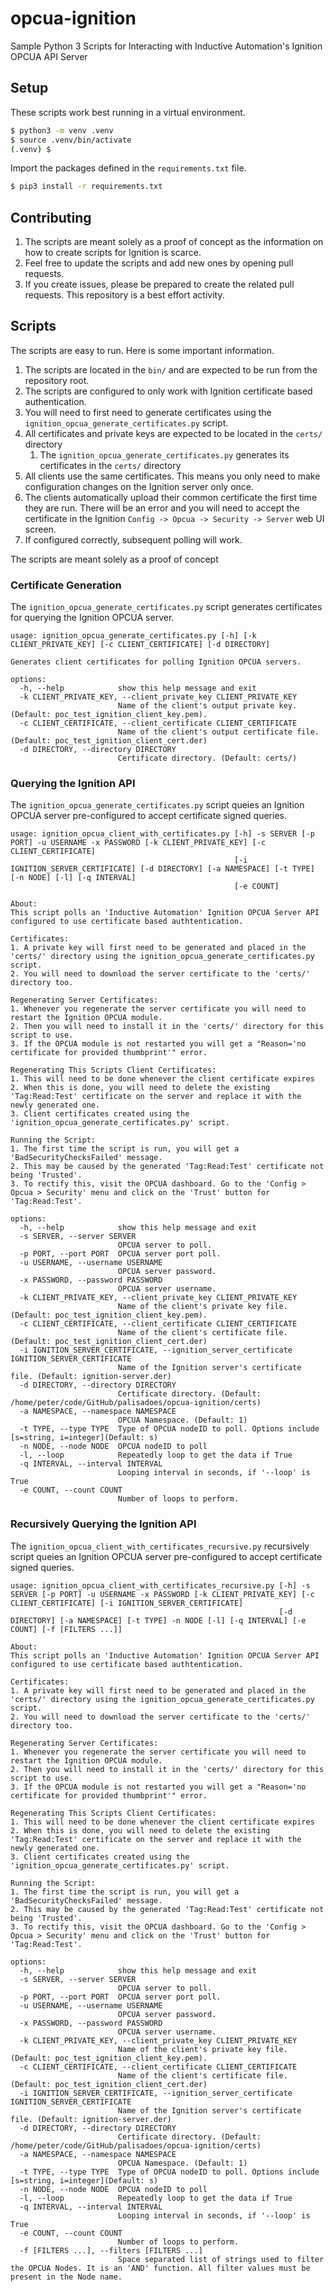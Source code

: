 # opcua-ignition
Sample Python 3 Scripts for Interacting with Inductive Automation's Ignition OPCUA API Server

## Setup

These scripts work best running in a virtual environment.

```bash
$ python3 -m venv .venv
$ source .venv/bin/activate
(.venv) $ 
```

Import the packages defined in the `requirements.txt` file.

```bash
$ pip3 install -r requirements.txt
```

## Contributing

1. The scripts are meant solely as a proof of concept as the information on how to create scripts for Ignition is scarce.
1. Feel free to update the scripts and add new ones by opening pull requests.
1. If you create issues, please be prepared to create the related pull requests. This repository is a best effort activity.

## Scripts

The scripts are easy to run. Here is some important information.

1. The scripts are located in the `bin/` and are expected to be run from the repository root.
1. The scripts are configured to only work with Ignition certificate based authentication.
1. You will need to first need to generate certificates using the `ignition_opcua_generate_certificates.py` script.
1. All certificates and private keys are expected to be located in the `certs/` directory
    1. The `ignition_opcua_generate_certificates.py` generates its certificates in the `certs/` directory
1. All clients use the same certificates. This means you only need to make configuration changes on the Ignition server only once.
1. The clients automatically upload their common certificate the first time they are run. There will be an error and you will need to accept the certificate in the Ignition `Config -> Opcua -> Security -> Server` web UI screen.
1. If configured correctly, subsequent polling will work.

The scripts are meant solely as a proof of concept    

### Certificate Generation

The `ignition_opcua_generate_certificates.py` script generates certificates for querying the Ignition OPCUA server.

```
usage: ignition_opcua_generate_certificates.py [-h] [-k CLIENT_PRIVATE_KEY] [-c CLIENT_CERTIFICATE] [-d DIRECTORY]

Generates client certificates for polling Ignition OPCUA servers.

options:
  -h, --help            show this help message and exit
  -k CLIENT_PRIVATE_KEY, --client_private_key CLIENT_PRIVATE_KEY
                        Name of the client's output private key. (Default: poc_test_ignition_client_key.pem).
  -c CLIENT_CERTIFICATE, --client_certificate CLIENT_CERTIFICATE
                        Name of the client's output certificate file. (Default: poc_test_ignition_client_cert.der)
  -d DIRECTORY, --directory DIRECTORY
                        Certificate directory. (Default: certs/)
```

### Querying the Ignition API

The `ignition_opcua_generate_certificates.py` script queies an Ignition OPCUA server pre-configured to accept certificate signed queries.

```
usage: ignition_opcua_client_with_certificates.py [-h] -s SERVER [-p PORT] -u USERNAME -x PASSWORD [-k CLIENT_PRIVATE_KEY] [-c CLIENT_CERTIFICATE]
                                                  [-i IGNITION_SERVER_CERTIFICATE] [-d DIRECTORY] [-a NAMESPACE] [-t TYPE] [-n NODE] [-l] [-q INTERVAL]
                                                  [-e COUNT]

About:
This script polls an 'Inductive Automation' Ignition OPCUA Server API configured to use certificate based authtentication.

Certificates:
1. A private key will first need to be generated and placed in the 'certs/' directory using the ignition_opcua_generate_certificates.py script.
2. You will need to download the server certificate to the 'certs/' directory too.

Regenerating Server Certificates:
1. Whenever you regenerate the server certificate you will need to restart the Ignition OPCUA module.
2. Then you will need to install it in the 'certs/' directory for this script to use.
3. If the OPCUA module is not restarted you will get a "Reason='no certificate for provided thumbprint'" error.

Regenerating This Scripts Client Certificates:
1. This will need to be done whenever the client certificate expires
2. When this is done, you will need to delete the existing 'Tag:Read:Test' certificate on the server and replace it with the newly generated one.
3. Client certificates created using the 'ignition_opcua_generate_certificates.py' script.

Running the Script:
1. The first time the script is run, you will get a 'BadSecurityChecksFailed' message.
2. This may be caused by the generated 'Tag:Read:Test' certificate not being 'Trusted'.
3. To rectify this, visit the OPCUA dashboard. Go to the 'Config > Opcua > Security' menu and click on the 'Trust' button for 'Tag:Read:Test'.

options:
  -h, --help            show this help message and exit
  -s SERVER, --server SERVER
                        OPCUA server to poll.
  -p PORT, --port PORT  OPCUA server port poll.
  -u USERNAME, --username USERNAME
                        OPCUA server password.
  -x PASSWORD, --password PASSWORD
                        OPCUA server username.
  -k CLIENT_PRIVATE_KEY, --client_private_key CLIENT_PRIVATE_KEY
                        Name of the client's private key file. (Default: poc_test_ignition_client_key.pem).
  -c CLIENT_CERTIFICATE, --client_certificate CLIENT_CERTIFICATE
                        Name of the client's certificate file. (Default: poc_test_ignition_client_cert.der)
  -i IGNITION_SERVER_CERTIFICATE, --ignition_server_certificate IGNITION_SERVER_CERTIFICATE
                        Name of the Ignition server's certificate file. (Default: ignition-server.der)
  -d DIRECTORY, --directory DIRECTORY
                        Certificate directory. (Default: /home/peter/code/GitHub/palisadoes/opcua-ignition/certs)
  -a NAMESPACE, --namespace NAMESPACE
                        OPCUA Namespace. (Default: 1)
  -t TYPE, --type TYPE  Type of OPCUA nodeID to poll. Options include [s=string, i=integer](Default: s)
  -n NODE, --node NODE  OPCUA nodeID to poll
  -l, --loop            Repeatedly loop to get the data if True
  -q INTERVAL, --interval INTERVAL
                        Looping interval in seconds, if '--loop' is True
  -e COUNT, --count COUNT
                        Number of loops to perform.
```

### Recursively Querying the Ignition API

The `ignition_opcua_client_with_certificates_recursive.py` recursively script queies an Ignition OPCUA server pre-configured to accept certificate signed queries.

```
usage: ignition_opcua_client_with_certificates_recursive.py [-h] -s SERVER [-p PORT] -u USERNAME -x PASSWORD [-k CLIENT_PRIVATE_KEY] [-c CLIENT_CERTIFICATE] [-i IGNITION_SERVER_CERTIFICATE]
                                                            [-d DIRECTORY] [-a NAMESPACE] [-t TYPE] -n NODE [-l] [-q INTERVAL] [-e COUNT] [-f [FILTERS ...]]

About:
This script polls an 'Inductive Automation' Ignition OPCUA Server API configured to use certificate based authtentication.

Certificates:
1. A private key will first need to be generated and placed in the 'certs/' directory using the ignition_opcua_generate_certificates.py script.
2. You will need to download the server certificate to the 'certs/' directory too.

Regenerating Server Certificates:
1. Whenever you regenerate the server certificate you will need to restart the Ignition OPCUA module.
2. Then you will need to install it in the 'certs/' directory for this script to use.
3. If the OPCUA module is not restarted you will get a "Reason='no certificate for provided thumbprint'" error.

Regenerating This Scripts Client Certificates:
1. This will need to be done whenever the client certificate expires
2. When this is done, you will need to delete the existing 'Tag:Read:Test' certificate on the server and replace it with the newly generated one.
3. Client certificates created using the 'ignition_opcua_generate_certificates.py' script.

Running the Script:
1. The first time the script is run, you will get a 'BadSecurityChecksFailed' message.
2. This may be caused by the generated 'Tag:Read:Test' certificate not being 'Trusted'.
3. To rectify this, visit the OPCUA dashboard. Go to the 'Config > Opcua > Security' menu and click on the 'Trust' button for 'Tag:Read:Test'.

options:
  -h, --help            show this help message and exit
  -s SERVER, --server SERVER
                        OPCUA server to poll.
  -p PORT, --port PORT  OPCUA server port poll.
  -u USERNAME, --username USERNAME
                        OPCUA server password.
  -x PASSWORD, --password PASSWORD
                        OPCUA server username.
  -k CLIENT_PRIVATE_KEY, --client_private_key CLIENT_PRIVATE_KEY
                        Name of the client's private key file. (Default: poc_test_ignition_client_key.pem).
  -c CLIENT_CERTIFICATE, --client_certificate CLIENT_CERTIFICATE
                        Name of the client's certificate file. (Default: poc_test_ignition_client_cert.der)
  -i IGNITION_SERVER_CERTIFICATE, --ignition_server_certificate IGNITION_SERVER_CERTIFICATE
                        Name of the Ignition server's certificate file. (Default: ignition-server.der)
  -d DIRECTORY, --directory DIRECTORY
                        Certificate directory. (Default: /home/peter/code/GitHub/palisadoes/opcua-ignition/certs)
  -a NAMESPACE, --namespace NAMESPACE
                        OPCUA Namespace. (Default: 1)
  -t TYPE, --type TYPE  Type of OPCUA nodeID to poll. Options include [s=string, i=integer](Default: s)
  -n NODE, --node NODE  OPCUA nodeID to poll
  -l, --loop            Repeatedly loop to get the data if True
  -q INTERVAL, --interval INTERVAL
                        Looping interval in seconds, if '--loop' is True
  -e COUNT, --count COUNT
                        Number of loops to perform.
  -f [FILTERS ...], --filters [FILTERS ...]
                        Space separated list of strings used to filter the OPCUA Nodes. It is an 'AND' function. All filter values must be present in the Node name.
```